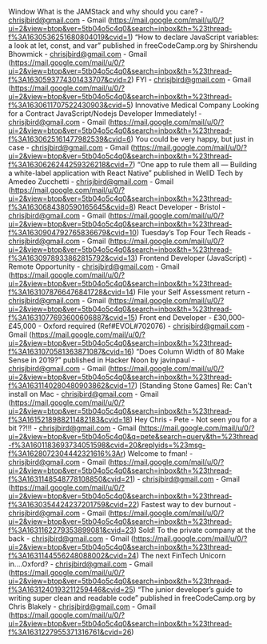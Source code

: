 Window
    What is the JAMStack and why should you care? - chrisjbird@gmail.com - Gmail (https://mail.google.com/mail/u/0/?ui=2&view=btop&ver=5tb04o5c4q0&search=inbox&th=%23thread-f%3A1630536251680804019&cvid=1)
    “How to declare JavaScript variables: a look at let, const, and var” published in freeCodeCamp.org by Shirshendu Bhowmick - chrisjbird@gmail.com - Gmail (https://mail.google.com/mail/u/0/?ui=2&view=btop&ver=5tb04o5c4q0&search=inbox&th=%23thread-f%3A1630593774301433707&cvid=2)
    FYI - chrisjbird@gmail.com - Gmail (https://mail.google.com/mail/u/0/?ui=2&view=btop&ver=5tb04o5c4q0&search=inbox&th=%23thread-f%3A1630611707522430903&cvid=5)
    Innovative Medical Company Looking for a Contract JavaScript/Nodejs Developer Immediately! - chrisjbird@gmail.com - Gmail (https://mail.google.com/mail/u/0/?ui=2&view=btop&ver=5tb04o5c4q0&search=inbox&th=%23thread-f%3A1630625161477982539&cvid=6)
    You could be very happy, but just in case - chrisjbird@gmail.com - Gmail (https://mail.google.com/mail/u/0/?ui=2&view=btop&ver=5tb04o5c4q0&search=inbox&th=%23thread-f%3A1630626244259326218&cvid=7)
    “One app to rule them all — Building a white-label application with React Native” published in WellD Tech by Amedeo Zucchetti - chrisjbird@gmail.com - Gmail (https://mail.google.com/mail/u/0/?ui=2&view=btop&ver=5tb04o5c4q0&search=inbox&th=%23thread-f%3A1630684380590165645&cvid=8)
    React Developer - Bristol - chrisjbird@gmail.com - Gmail (https://mail.google.com/mail/u/0/?ui=2&view=btop&ver=5tb04o5c4q0&search=inbox&th=%23thread-f%3A1630904792765836679&cvid=10)
    Tuesday’s Top Four Tech Reads - chrisjbird@gmail.com - Gmail (https://mail.google.com/mail/u/0/?ui=2&view=btop&ver=5tb04o5c4q0&search=inbox&th=%23thread-f%3A1630978933862815792&cvid=13)
    Frontend Developer (JavaScript) - Remote Opportunity - chrisjbird@gmail.com - Gmail (https://mail.google.com/mail/u/0/?ui=2&view=btop&ver=5tb04o5c4q0&search=inbox&th=%23thread-f%3A1631078766476841728&cvid=14)
    File your Self Assessment return - chrisjbird@gmail.com - Gmail (https://mail.google.com/mail/u/0/?ui=2&view=btop&ver=5tb04o5c4q0&search=inbox&th=%23thread-f%3A1631077693600606887&cvid=15)
    Front end Developer - £30,000-£45,000 - Oxford required (Ref#EVOL#702076) - chrisjbird@gmail.com - Gmail (https://mail.google.com/mail/u/0/?ui=2&view=btop&ver=5tb04o5c4q0&search=inbox&th=%23thread-f%3A1631070581363871087&cvid=16)
    “Does Column Width of 80 Make Sense in 2019?” published in Hacker Noon by javinpaul - chrisjbird@gmail.com - Gmail (https://mail.google.com/mail/u/0/?ui=2&view=btop&ver=5tb04o5c4q0&search=inbox&th=%23thread-f%3A1631140280480903862&cvid=17)
    [Standing Stone Games] Re: Can't install on Mac - chrisjbird@gmail.com - Gmail (https://mail.google.com/mail/u/0/?ui=2&view=btop&ver=5tb04o5c4q0&search=inbox&th=%23thread-f%3A1615218988211482183&cvid=18)
    Hey Chris - Pete - Not seen you for a bit ??!!! - chrisjbird@gmail.com - Gmail (https://mail.google.com/mail/u/0/?ui=2&view=btop&ver=5tb04o5c4q0&q=pete&search=query&th=%23thread-f%3A1601183693734051598&cvid=20&replyids=%23msg-f%3A1628072304442321616%3Ar)
    Welcome to fman! - chrisjbird@gmail.com - Gmail (https://mail.google.com/mail/u/0/?ui=2&view=btop&ver=5tb04o5c4q0&search=inbox&th=%23thread-f%3A1631148548778108850&cvid=21)
    <no subject> - chrisjbird@gmail.com - Gmail (https://mail.google.com/mail/u/0/?ui=2&view=btop&ver=5tb04o5c4q0&search=inbox&th=%23thread-f%3A1630354424237201759&cvid=22)
    Fastest way to dev burnout - chrisjbird@gmail.com - Gmail (https://mail.google.com/mail/u/0/?ui=2&view=btop&ver=5tb04o5c4q0&search=inbox&th=%23thread-f%3A1631162279353899081&cvid=23)
    Sold! To the private company at the back - chrisjbird@gmail.com - Gmail (https://mail.google.com/mail/u/0/?ui=2&view=btop&ver=5tb04o5c4q0&search=inbox&th=%23thread-f%3A1631144556248088002&cvid=24)
    The next FinTech Unicorn in....Oxford? - chrisjbird@gmail.com - Gmail (https://mail.google.com/mail/u/0/?ui=2&view=btop&ver=5tb04o5c4q0&search=inbox&th=%23thread-f%3A1631240193211259446&cvid=25)
    “The junior developer’s guide to writing super clean and readable code” published in freeCodeCamp.org by Chris Blakely - chrisjbird@gmail.com - Gmail (https://mail.google.com/mail/u/0/?ui=2&view=btop&ver=5tb04o5c4q0&search=inbox&th=%23thread-f%3A1631227955371316761&cvid=26)